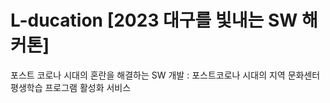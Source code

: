 # L-ducation  [2023 대구를 빛내는 SW 해커톤]
포스트 코로나 시대의 혼란을 해결하는 SW 개발 : 포스트코로나 시대의 지역 문화센터 평생학습 프로그램 활성화 서비스

